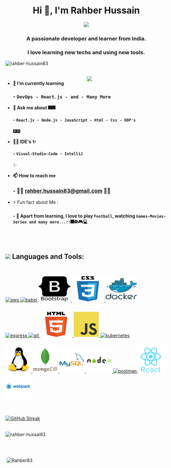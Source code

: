 <h1 align="center">Hi 👋, I'm Rahber Hussain</h1>
<p align="center">
  <a href="https://github.com/DenverCoder1/readme-typing-svg"><img src="https://readme-typing-svg.herokuapp.com?font=Time+New+Roman&color=cyan&size=25&center=true&vCenter=true&width=600&height=100&lines=✨+Full+Stack+Web+Developer..<3+✨"></a>
</p>
<h3 align="center">A passionate developer and learner from India.</h3> 
<h3 align="center">I love learning new techs and using new tools.</h3>

<p align="left"> <img src="https://komarev.com/ghpvc/?username=rahber-hussain83&label=Profile%20views&color=0e75b6&style=flat" alt="rahber-hussain83" /> </p><br>
<picture> <img align="right" src="https://github.com/7oSkaaa/7oSkaaa/blob/main/Images/Right_Side.gif?raw=true" width = 250px></picture>

- <strong>🌱 I’m currently learning</strong>  **<h3> - `DevOps - React.js - and - Many More`</h3>**

- <strong>💬 Ask me about 🎆🎆</strong> **<h4> - `React.js - Node.js - JavaScript - Html - Css - OOP's`</h4>** 🎆🎆

- <strong>🧑‍💻 IDE's ✨</strong> **<h4> - `Visual-Studio-Code - IntelliJ`</h4>** ✨

- <strong>📫 How to reach me</strong> <h3> - 📧📧 **rahber.hussain83@gmail.com** 📧📧</h3>

- ⚡ Fun fact about Me :<h4> - 🌟 **Apart from learning, I love to play `Football`, watching `Games-Movies-Series and many more...!!`**🎆⚽🎮💻</h4>
<br><br>



## <img src="https://media2.giphy.com/media/QssGEmpkyEOhBCb7e1/giphy.gif?cid=ecf05e47a0n3gi1bfqntqmob8g9aid1oyj2wr3ds3mg700bl&rid=giphy.gif" width ="25"><b> Languages and Tools:</b>
<br>

<div style="display: flex; justify-content: space-between; align-items: center; flex-wrap: wrap;">
<p align="left"> 
  <a href="https://aws.amazon.com" target="_blank" rel="noreferrer"> <img src="https://upload.wikimedia.org/wikipedia/commons/thumb/9/93/Amazon_Web_Services_Logo.svg/800px-Amazon_Web_Services_Logo.svg.png" alt="aws" width="70" height="50"/> </a> <a href="https://babeljs.io/" target="_blank" rel="noreferrer"> <img src="https://d33wubrfki0l68.cloudfront.net/7a197cfe44548cc1a3f581152af70a3051e11671/78df8/img/babel.svg" alt="babel" width="100" height="80"/> 
</a> <a href="https://getbootstrap.com" target="_blank" rel="noreferrer"> <img src="https://raw.githubusercontent.com/devicons/devicon/master/icons/bootstrap/bootstrap-plain-wordmark.svg" alt="bootstrap" width="100" height="80"/> </a> 
<a href="https://www.w3schools.com/css/" target="_blank" rel="noreferrer"> <img src="https://raw.githubusercontent.com/devicons/devicon/master/icons/css3/css3-original-wordmark.svg" alt="css3" width="100" height="80"/> </a> 
<a href="https://www.docker.com/" target="_blank" rel="noreferrer"> <img src="https://raw.githubusercontent.com/devicons/devicon/master/icons/docker/docker-original-wordmark.svg" alt="docker" width="100" height="80"/> </a> 
</p>
</div>
<div style="display: flex; justify-content: space-between; align-items: center; flex-wrap: wrap;">
<p align="left"> 
  <a href="https://expressjs.com" target="_blank" rel="noreferrer"> <img src="https://upload.wikimedia.org/wikipedia/en/7/7e/Express_Clothing_Logo.SVG" alt="express" width="100" height="80"/> </a> 
<a href="https://git-scm.com/" target="_blank" rel="noreferrer"> <img src="https://www.vectorlogo.zone/logos/git-scm/git-scm-icon.svg" alt="git" width="100" height="80"/> </a> 
<a href="https://www.w3.org/html/" target="_blank" rel="noreferrer"> <img src="https://raw.githubusercontent.com/devicons/devicon/master/icons/html5/html5-original-wordmark.svg" alt="html5" width="100" height="80"/> </a>
<a href="https://developer.mozilla.org/en-US/docs/Web/JavaScript" target="_blank" rel="noreferrer"> <img src="https://raw.githubusercontent.com/devicons/devicon/master/icons/javascript/javascript-original.svg" alt="javascript" width="80" height="80"/> </a> 
<a href="https://kubernetes.io" target="_blank" rel="noreferrer"> <img src="https://www.vectorlogo.zone/logos/kubernetes/kubernetes-icon.svg" alt="kubernetes" width="80" height="80"/> </a> 
</p>
</div>
<div style="display: flex; justify-content: space-between; align-items: center; flex-wrap: wrap;">
<p align="left"> 
<a href="https://www.linux.org/" target="_blank" rel="noreferrer"> <img src="https://raw.githubusercontent.com/devicons/devicon/master/icons/linux/linux-original.svg" alt="linux" width="80" height="80"/> </a> 
<a href="https://www.mongodb.com/" target="_blank" rel="noreferrer"> <img src="https://raw.githubusercontent.com/devicons/devicon/master/icons/mongodb/mongodb-original-wordmark.svg" alt="mongodb" width="80" height="80"/> </a> 
<a href="https://www.mysql.com/" target="_blank" rel="noreferrer"> <img src="https://raw.githubusercontent.com/devicons/devicon/master/icons/mysql/mysql-original-wordmark.svg" alt="mysql" width="80" height="80"/> </a> 
<a href="https://nodejs.org" target="_blank" rel="noreferrer"> <img src="https://raw.githubusercontent.com/devicons/devicon/master/icons/nodejs/nodejs-original-wordmark.svg" alt="nodejs" width="80" height="80"/> </a> 
<a href="https://postman.com" target="_blank" rel="noreferrer"> <img src="https://www.vectorlogo.zone/logos/getpostman/getpostman-icon.svg" alt="postman" width="80" height="80"/> </a> 
<a href="https://reactjs.org/" target="_blank" rel="noreferrer"> <img src="https://raw.githubusercontent.com/devicons/devicon/master/icons/react/react-original-wordmark.svg" alt="react" width="80" height="80"/> </a> 
<a href="https://webpack.js.org" target="_blank" rel="noreferrer"> <img src="https://raw.githubusercontent.com/devicons/devicon/d00d0969292a6569d45b06d3f350f463a0107b0d/icons/webpack/webpack-original-wordmark.svg" alt="webpack" width="80" height="80"/> </a> 
</p>
</div>
<br>
<br>
<a href="https://git.io/streak-stats"><img src="https://github-readme-streak-stats.herokuapp.com?user=Rahber83&theme=vue-dark" alt="GitHub Streak" /></a>
<br>
<br>
<p><img align="center" src="https://github-readme-stats.vercel.app/api/top-langs?username=rahber-hussain83&show_icons=true&theme=dark&title_color=f5f0f0&text_color=efebeb&locale=en&layout=compact" alt="rahber-hussai83" /></p>
<br>
<br>
<p>&nbsp;<img align="center" src="https://github-readme-stats.vercel.app/api?username=Rahber83&show_icons=true&theme=dark&title_color=f3ecec&text_color=ebe5e5&locale=en" alt="Rahber83" /></p>
<br>

